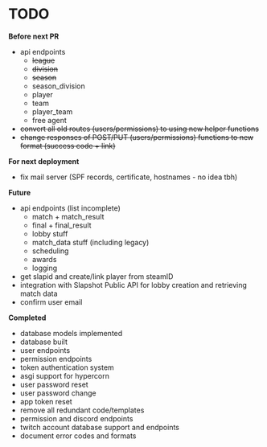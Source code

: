 # TODO

**Before next PR**
 - api endpoints
   - ~~league~~
   - ~~division~~
   - ~~season~~
   - season_division
   - player
   - team
   - player_team
   - free agent
 - ~~convert all old routes (users/permissions) to using new helper functions~~
 - ~~change responses of POST/PUT (users/permissions) functions to new format (success code + link)~~


**For next deployment**
 - fix mail server (SPF records, certificate, hostnames - no idea tbh)


**Future**
 - api endpoints (list incomplete)
   - match + match_result
   - final + final_result
   - lobby stuff
   - match_data stuff (including legacy)
   - scheduling
   - awards
   - logging
 - get slapid and create/link player from steamID
 - integration with Slapshot Public API for lobby creation and retrieving match data
 - confirm user email

**Completed**
 - database models implemented
 - database built
 - user endpoints
 - permission endpoints
 - token authentication system
 - asgi support for hypercorn
 - user password reset
 - user password change
 - app token reset
 - remove all redundant code/templates
 - permission and discord endpoints
 - twitch account database support and endpoints
 - document error codes and formats